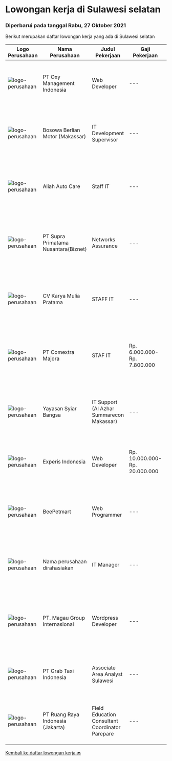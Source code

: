 
  # Lowongan kerja di Sulawesi selatan

  ### Diperbarui pada tanggal Rabu, 27 Oktober 2021

  Berikut merupakan daftar lowongan kerja yang ada di Sulawesi selatan

  |Logo Perusahaan | Nama Perusahaan | Judul Pekerjaan | Gaji Pekerjaan | Lokasi | Deskripsi | Tanggal diunggah | Pranala |
  | -------------- | --------------- | --------------- | --------- | --------- | -------------- | ------- | ----------- |
  |![logo-perusahaan](https://image-service-cdn.seek.com.au/f6c3b360522d35aee03b3e96b47e81b7f848f856/ee4dce1061f3f616224767ad58cb2fc751b8d2dc)|PT Oxy Management Indonesia|Web Developer|---|Makassar|Kualifikasi : Pendidikan minimal SMK/D3/S1 Tidak sedang kuliah atau kerja di tempat lain Menguasai bahasa pemograman PHP dan Javascript seperti...|Rabu, 27 Oktober 2021|https://www.jobstreet.co.id/id/job/web-developer-3669737?token=0~a3824c2c-81ef-4e06-87ce-8becea499a66&sectionRank=1&jobId=jobstreet-id-job-3669737|
|![logo-perusahaan](https://image-service-cdn.seek.com.au/28e7e1f233ede7c4f5b374d9ab18d34c97f2907d/ee4dce1061f3f616224767ad58cb2fc751b8d2dc)|Bosowa Berlian Motor (Makassar)|IT Development Supervisor|---|Makassar|JOB DESCRIPTION Control development activities Analyze system effectiveness Carry out system development to expand the company's business...|Sabtu, 23 Oktober 2021|https://www.jobstreet.co.id/id/job/it-development-supervisor-3651938?token=0~a3824c2c-81ef-4e06-87ce-8becea499a66&sectionRank=2&jobId=jobstreet-id-job-3651938|
|![logo-perusahaan](https://image-service-cdn.seek.com.au/02f9c699e82801c8802c2753d171a55d77bab77a/ee4dce1061f3f616224767ad58cb2fc751b8d2dc)|Aliah Auto Care|Staff IT|---|Makassar|Aliah Auto Care, terletak di Jalan Urip Sumoharjo No.246, Maccini, Kota Makassar, Sulawesi Selatan. Saat ini membutuhkan kandidat posisi Staff IT...|Jumat, 22 Oktober 2021|https://www.jobstreet.co.id/id/job/staff-it-3665388?token=0~a3824c2c-81ef-4e06-87ce-8becea499a66&sectionRank=3&jobId=jobstreet-id-job-3665388|
|![logo-perusahaan](https://image-service-cdn.seek.com.au/1033d36f751f076cfdd637ed0acbcbf8508866ec/ee4dce1061f3f616224767ad58cb2fc751b8d2dc)|PT Supra Primatama Nusantara(Biznet)|Networks Assurance|---|Jakarta Raya|Tanggung Jawab:  Melakukan Audit &amp; Commissioning jaringan Fiber Optic (FTTx GPON, and Metro Ethernet) Memastikan pembangunan jaringan fiber optik...|Kamis, 21 Oktober 2021|https://www.jobstreet.co.id/id/job/networks-assurance-3664133?token=0~a3824c2c-81ef-4e06-87ce-8becea499a66&sectionRank=4&jobId=jobstreet-id-job-3664133|
|![logo-perusahaan](https://us.123rf.com/450wm/pavelstasevich/pavelstasevich1811/pavelstasevich181101027/112815900-stock-vector-no-image-available-icon-flat-vector.jpg?ver=6)|CV Karya Mulia Pratama|STAFF IT|---|Gowa|CV Karya Mulia Pratama, terletak di Jalan Manggarupi 1, No. 11, Kab Gowa, Sulawesi Selatan. Saat ini membuka lowongan kerja bagian IT untuk bagian...|Kamis, 21 Oktober 2021|https://www.jobstreet.co.id/id/job/staff-it-3664575?token=0~a3824c2c-81ef-4e06-87ce-8becea499a66&sectionRank=5&jobId=jobstreet-id-job-3664575|
|![logo-perusahaan](https://image-service-cdn.seek.com.au/2f8524ab85ea6cfa4105c8003a95204ff2d3863a/ee4dce1061f3f616224767ad58cb2fc751b8d2dc)|PT Comextra Majora|STAF IT|Rp. 6.000.000-Rp. 7.800.000|Makassar|Tugas dan tanggung jawab : Membuat dan mendesain program Melakukan perubahan program sesuai perkembangan dan kebutuhan Perusahaan Melakukan pemasangan...|Selasa, 12 Oktober 2021|https://www.jobstreet.co.id/id/job/staf-it-3655357?token=0~a3824c2c-81ef-4e06-87ce-8becea499a66&sectionRank=6&jobId=jobstreet-id-job-3655357|
|![logo-perusahaan](https://image-service-cdn.seek.com.au/ce58984f3647976ec78b6ddaeb83cb08adac4bda/ee4dce1061f3f616224767ad58cb2fc751b8d2dc)|Yayasan Syiar Bangsa|IT Support (Al Azhar Summarecon Makassar)|---|Makassar|Work location: Al Azhar Summarecon Makassar  Job Description : Monitoring and maintaining computer systems, application, internet and network;...|Minggu, 10 Oktober 2021|https://www.jobstreet.co.id/id/job/it-support-al-azhar-summarecon-makassar-3645345?token=0~a3824c2c-81ef-4e06-87ce-8becea499a66&sectionRank=7&jobId=jobstreet-id-job-3645345|
|![logo-perusahaan](https://image-service-cdn.seek.com.au/314ed38ba58cf54b5555f434a5bf338661292eb7/ee4dce1061f3f616224767ad58cb2fc751b8d2dc)|Experis Indonesia|Web Developer|Rp. 10.000.000-Rp. 20.000.000|Aceh|On behalf of our client, we are looking for a Web Developer with these following details: Responsibilities: Website and software application...|Rabu, 06 Oktober 2021|https://www.jobstreet.co.id/id/job/web-developer-3649693?token=0~a3824c2c-81ef-4e06-87ce-8becea499a66&sectionRank=8&jobId=jobstreet-id-job-3649693|
|![logo-perusahaan](https://us.123rf.com/450wm/pavelstasevich/pavelstasevich1811/pavelstasevich181101027/112815900-stock-vector-no-image-available-icon-flat-vector.jpg?ver=6)|BeePetmart|Web Programmer|---|Makassar|BeePetmart Group, adalah perusahaan yang bergerak di bidang distribusi dan retail kebutuhan hewan piaraan yang berlokasi di kota Makassar. Misi kami...|Jumat, 08 Oktober 2021|https://www.jobstreet.co.id/id/job/web-programmer-3652616?token=0~a3824c2c-81ef-4e06-87ce-8becea499a66&sectionRank=9&jobId=jobstreet-id-job-3652616|
|![logo-perusahaan](https://us.123rf.com/450wm/pavelstasevich/pavelstasevich1811/pavelstasevich181101027/112815900-stock-vector-no-image-available-icon-flat-vector.jpg?ver=6)|Nama perusahaan dirahasiakan|IT Manager|---|Bali|Pendidikan minimal S1 segala jurusan Memiliki pengetahuan mengenai PHP dan bahasa pemrograman lainnya atau menguasai jaringan Gaji negotiable...|Jumat, 01 Oktober 2021|https://www.jobstreet.co.id/id/job/it-manager-3645203?token=0~a3824c2c-81ef-4e06-87ce-8becea499a66&sectionRank=10&jobId=jobstreet-id-job-3645203|
|![logo-perusahaan](https://us.123rf.com/450wm/pavelstasevich/pavelstasevich1811/pavelstasevich181101027/112815900-stock-vector-no-image-available-icon-flat-vector.jpg?ver=6)|PT. Magau Group Internasional|Wordpress Developer|---|Makassar|Kami merupakan perusahaan Honding Company yang berpusat di kota Makassar dan membuka lowongan kerja bagi Anda yang memiliki skill Wordpress...|Kamis, 30 September 2021|https://www.jobstreet.co.id/id/job/wordpress-developer-3643511?token=0~a3824c2c-81ef-4e06-87ce-8becea499a66&sectionRank=11&jobId=jobstreet-id-job-3643511|
|![logo-perusahaan](https://image-service-cdn.seek.com.au/fa78094e0ed584a6b5ce5f54d8ea150777099b48/ee4dce1061f3f616224767ad58cb2fc751b8d2dc)|PT Grab Taxi Indonesia|Associate Area Analyst Sulawesi|---|Makassar|Life at  Grab:At Grab, every Grabber is guided by The Grab Way, which spells out our mission, how we believe we can achieve it, and our operating...|Sabtu, 16 Oktober 2021|https://www.jobstreet.co.id/id/job/associate-area-analyst-sulawesi-1029281357?token=0~a3824c2c-81ef-4e06-87ce-8becea499a66&sectionRank=12&jobId=jobstreet-id-job-1029281357|
|![logo-perusahaan](https://image-service-cdn.seek.com.au/7eee59ea5934120f389dd02961ddcb6b62946481/ee4dce1061f3f616224767ad58cb2fc751b8d2dc)|PT Ruang Raya Indonesia (Jakarta)|Field Education Consultant Coordinator Parepare|---|Sulawesi Selatan|Ruangguru is a tech-enabled education company that provides a one-stop learning experience for students to have better access to quality content and...|Kamis, 14 Oktober 2021|https://www.jobstreet.co.id/id/job/field-education-consultant-coordinator-parepare-1029263274?token=0~a3824c2c-81ef-4e06-87ce-8becea499a66&sectionRank=13&jobId=jobstreet-id-job-1029263274|


  [Kembali ke daftar lowongan kerja 🔙](../README.md#daftar-lowongan-kerja)
  
